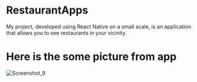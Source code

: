 # RestaurantApps

My project, developed using React Native on a small scale, is an application that allows you to see restaurants in your vicinity.

# Here is the some picture from app
![Screenshot_9](https://github.com/TayfunKatilmis/RestaurantApps/assets/60717672/ae671066-a366-4828-a405-c1a7da9db238)
